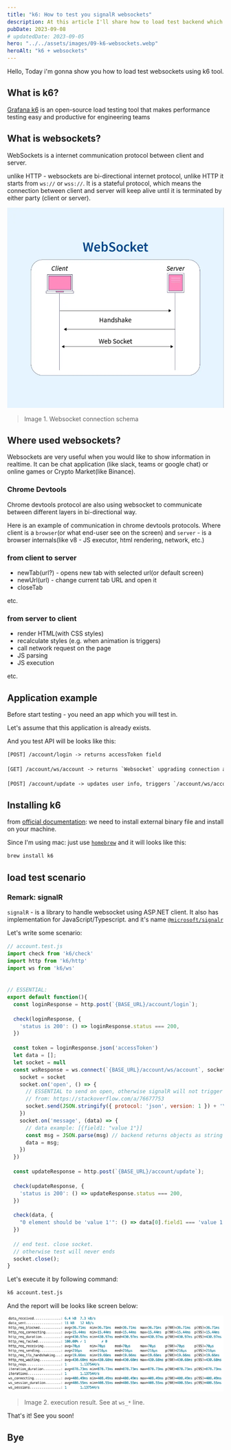 ```yaml
---
title: "k6: How to test you signalR websockets"
description: At this article I'll share how to load test backend which was written using signalR library.
pubDate: 2023-09-08
# updatedDate: 2023-09-05
hero: "../../assets/images/09-k6-websockets.webp"
heroAlt: "k6 + websockets"
---
```


Hello, Today i'm gonna show you how to load test websockets using k6 tool.

## What is k6?

[Grafana k6](https://k6.io/docs#:~:text=What%20is%20k6%3F,performance%20regressions%20and%20problems%20earlier.) is an open-source load testing tool that makes performance testing easy and productive for engineering teams

## What is websockets?

WebSockets is a internet communication protocol between client and server.

unlike HTTP - websockets are bi-directional internet protocol, unlike HTTP it starts from `ws://` or `wss://`. It is a stateful protocol, which means the connection between client and server will keep alive until it is terminated by either party (client or server).

![how ws works](../../assets/images/09-websocket-works.webp)
> Image 1. Websocket connection schema

## Where used websockets?

Websockets are very useful when you would like to show information in realtime. It can be chat application (like slack, teams or google chat) or online games or Crypto Market(like Binance).

### Chrome Devtools

Chrome devtools protocol are also using websocket to communicate between different layers in bi-directional way.

Here is an example of communication in chrome devtools protocols. Where client is a `browser`(or what end-user see on the screen) and `server` - is a browser internals(like v8 - JS executor, html rendering, network, etc.)

### from client to server

- newTab(url?) - opens new tab with selected url(or default screen)
- newUrl(url) - change current tab URL and open it
- closeTab

etc.

### from server to client

- render HTML(with CSS styles)
- recalculate styles (e.g. when animation is triggers)
- call network request on the page
- JS parsing
- JS execution

etc.

## Application example

Before start testing - you need an app which you will test in.

Let's assume that this application is already exists.

And you test API will be looks like this:

```txt
[POST] /account/login -> returns accessToken field

[GET] /account/ws/account -> returns `Websocket` upgrading connection and subscribes into account updates

[POST] /account/update -> updates user info, triggers `/account/ws/account` socket connections
```

## Installing k6

from [official documentation](https://k6.io/docs/get-started/installation/): we need to install external binary file and install on your machine.

Since I'm using mac: just use [`homebrew`](https://brew.sh/) and it will looks like this:

```bash
brew install k6
```

## load test scenario

### Remark: signalR

`signalR` - is a library to handle websocket using ASP.NET client. It also has implementation for JavaScript/Typescript. and it's name [`@microsoft/signalr`](https://www.npmjs.com/package/@microsoft/signalr)

Let's write some scenario:

```js
// account.test.js
import check from 'k6/check'
import http from 'k6/http'
import ws from 'k6/ws'


// ESSENTIAL:
export default function(){
  const loginResponse = http.post(`{BASE_URL}/account/login`);

  check(loginResponse, {
    'status is 200': () => loginResponse.status === 200,
  })

  const token = loginResponse.json('accessToken')
  let data = [];
  let socket = null
  const wsResponse = ws.connect(`{BASE_URL}/account/ws/account`, socket => {
    socket = socket
    socket.on('open', () => {
      // ESSENTIAL to send on open, otherwise signalR will not trigger handshake
      // from: https://stackoverflow.com/a/76677753
      socket.send(JSON.stringify({ protocol: 'json', version: 1 }) + '\x1e')
    })
    socket.on('message', (data) => {
      // data example: [{field1: "value 1"}]
      const msg = JSON.parse(msg) // backend returns objects as string
      data = msg;
    })
  })

  const updateResponse = http.post(`{BASE_URL}/account/update`);

  check(updateResponse, {
    'status is 200': () => updateResponse.status === 200,
  })

  check(data, {
    "0 element should be 'value 1'": () => data[0].field1 === 'value 1'
  })

  // end test. close socket.
  // otherwise test will never ends
  socket.close();
}
```

Let's execute it by following command:

```bash
k6 account.test.js
```

And the report will be looks like screen below:

![result](../../assets/images/09-websocket-result.png)
> Image 2. execution result. See at `ws_*` line.

That's it! See you soon!

## Bye
